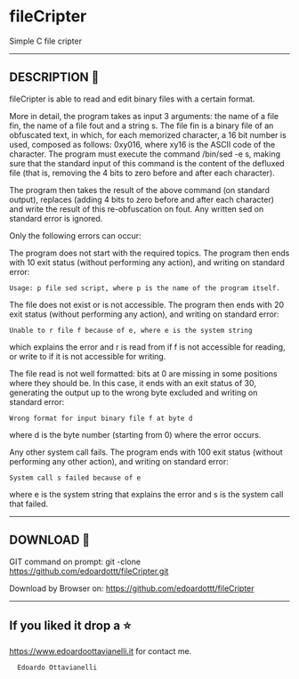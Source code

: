 # fileCripter
Simple C file cripter 

---------------------------------------------
DESCRIPTION :mega:
---------------------------------------------
fileCripter is able to read and edit binary files with a certain format.

More in detail, the program takes as input 3 arguments: the name of a file fin, the name of a file fout and a string s.
The file fin is a binary file of an obfuscated text, in which, for each memorized character, a 16 bit number is used, composed as follows: 0xy016, where xy16 is the ASCII code of the character.
The program must execute the command /bin/sed -e s, making sure that the standard input of this command is the content of the defluxed file (that is, removing the 4 bits to zero before and after each character).

The program then takes the result of the above command (on standard output), replaces (adding 4 bits to zero before and after each character) and write the result of this re-obfuscation on fout. Any written sed on standard error is ignored.

Only the following errors can occur:

The program does not start with the required topics. 
The program then ends with 10 exit status (without performing any action), and writing on standard error:

    Usage: p file sed script, where p is the name of the program itself.
    
The file does not exist or is not accessible. 
The program then ends with 20 exit status (without performing any action), and writing on standard error:

    Unable to r file f because of e, where e is the system string
    
which explains the error and r is read from if f is not accessible for reading, or write to if it is not accessible for writing.

The file read is not well formatted: bits at 0 are missing in some positions where they should be.
In this case, it ends with an exit status of 30, generating the output up to the wrong byte excluded and writing on standard error:

    Wrong format for input binary file f at byte d
    
where d is the byte number (starting from 0) where the error occurs.

Any other system call fails. The program ends with 100 exit status (without performing any other action), and writing on standard error:

    System call s failed because of e
    
where e is the system string that explains the error and s is the system call that failed.

-------------------------------------------------
DOWNLOAD 📡
-------------------------------------------------

GIT command on prompt: git -clone https://github.com/edoardottt/fileCripter.git

Download by Browser on: https://github.com/edoardottt/fileCripter

--------------------------
If you liked it drop a :star:
--------------------------

https://www.edoardoottavianelli.it for contact me.


      Edoardo Ottavianelli

